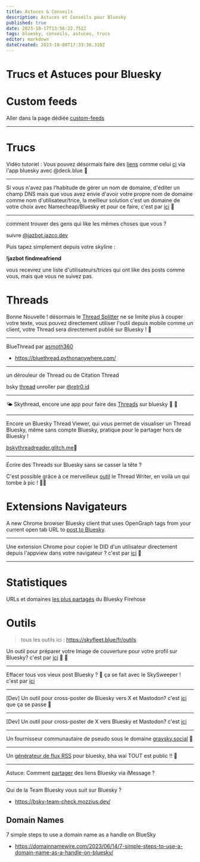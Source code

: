 ```yaml
---
title: Astuces & Conseils
description: Astuces et Conseils pour Bluesky
published: true
date: 2023-10-17T13:56:22.752Z
tags: bluesky, conseils, astuces, trucs
editor: markdown
dateCreated: 2023-10-08T17:33:36.310Z
---
```


# Trucs et Astuces pour Bluesky

# Custom feeds
Aller dans la page dédiée [custom-feeds](/fr/custom-feeds)


---


# Trucs

Vidéo tutoriel : Vous pouvez désormais faire des [liens](https://deck.blue) comme celui [ci](https://bsky.app/profile/leandraa.fr/post/3kavwlneawq26) via l'app bluesky avec @deck.blue 📍

---
Si vous n'avez pas l'habitude de gérer un nom de domaine, d'éditer un champ DNS mais que vous avez envie d'avoir votre propre nom de domaine comme nom d'utilisateur/trice, la meilleur solution c'est un domaine de votre choix avec Namecheap/Bluesky et pour ce faire, c'est par [ici](https://account.bsky.app) 📌


---
comment trouver des gens qui like les mêmes choses que vous ?

suivre [@jazbot.jazco.dev](https://bsky.app/profile/jazbot.jazco.dev) 

Puis tapez simplement depuis votre skyline : 

**!jazbot findmeafriend**

vous recevrez une liste d'utilisateurs/trices qui ont like des posts comme vous, mais que vous ne suivez pas. 


# Threads

Bonne Nouvelle ! désormais le [Thread Splitter](https://lemonmeant.github.io/splitter/) ne se limite plus à couper votre texte, vous pouvez directement utiliser l'outil depuis mobile comme un client, votre Thread sera directement publié sur Bluesky ! 📍

---
BlueThread par [asmoth360](https://bsky.app/profile/asmoth360.bsky.social/post/3kb75vrl6jc2c)
- https://bluethread.pythonanywhere.com/ 

---

un dérouleur de Thread ou de Citation Thread

bsky [thread](https://retr0.id/stuff/bskythreads/) unroller par [@retr0.id](https://bsky.app/profile/retr0.id) 

---
🌤 Skythread, encore une app pour faire des [Threads](https://mackuba.github.io/skythread/) sur bluesky 📌 📍

---
Encore un Bluesky Thread Viewer, qui vous permet de visualiser un Thread Bluesky, même sans compte Bluesky, pratique pour le partager hors de Bluesky !

[bskythreadreader.glitch.me](https://bskythreadreader.glitch.me)📍

---
Écrire des Threads sur Bluesky sans se casser la tête ?

C'est possible grâce à ce merveilleux [outil](https://this.how/threadWriterForBluesky/) le Thread Writer, en voilà un qui tombe à pic ! 📍📌


# Extensions Navigateurs

A new Chrome browser Bluesky client that uses OpenGraph tags from your current open tab URL to [post to Bluesky](https://chrome.google.com/webstore/detail/ograph-bluesky-poster/kiddamcckmefboigpmhdemfccdbfmago).

---
Une extension Chrome pour copier le DID d'un utilisateur directement depuis l'appview dans votre navigateur ? c'est par [ici](https://chrome.google.com/webstore/detail/bluesky-developer-mode/dbbbealgdhkebljiilocpbolkchhigdh) 📍

---

# Statistiques
URLs et domaines [les plus partagés](https://observablehq.com/@hrbrmstr/new-improved-urls-and-domains-from-the-bluesky-firehose) du Bluesky Firehose 


# Outils

> tous les outils ici : https://skyfleet.blue/fr/outils

Un outil pour préparer votre Image de couverture pour votre profil sur Bluesky? c'est par [ici](https://bannerizer.glitch.me/) 📌 📍

---
Effacer tous vos vieux post Bluesky ? 📍
ça se fait avec le SkySweeper !
c'est par [ici](https://skysweeper.p8.lu/) 

---
[Dev] Un outil pour cross-poster de Bluesky vers X et Mastodon? c'est [ici](https://github.com/Linus2punkt0/bluesky-crossposter) que ça se passe 📌

---
[Dev] Un outil pour cross-poster de X vers Bluesky et Mastodon? c'est [ici](https://github.com/louisgrasset/touitomamout)

---
Un fournisseur communautaire de pseudo sous le domaine [graysky.social](https://graysky.social) 📍

---
Un [générateur de flux RSS](https://bluestream.deno.dev/) pour bluesky, bha wai TOUT est public !! 📍

---
Astuce: Comment [partager](https://skeeet.xyz/) des liens Bluesky via iMessage ? 


---

Qui de la Team Bluesky vous suit sur Bluesky ? 
- https://bsky-team-check.mozzius.dev/

## Domain Names

7 simple steps to use a domain name as a handle on BlueSky
- https://domainnamewire.com/2023/06/14/7-simple-steps-to-use-a-domain-name-as-a-handle-on-bluesky/